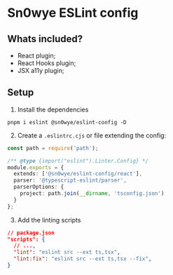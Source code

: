 # Sn0wye ESLint config

## Whats included?

- React plugin;
- React Hooks plugin;
- JSX a11y plugin;

## Setup

1. Install the dependencies

```
pnpm i eslint @sn0wye/eslint-config -D
```

2. Create a `.eslintrc.cjs` or file extending the config:
```ts
const path = require('path');

/** @type {import("eslint").Linter.Config} */
module.exports = {
  extends: ['@sn0wye/eslint-config/react'],
  parser: '@typescript-eslint/parser',
  parserOptions: {
    project: path.join(__dirname, 'tsconfig.json')
  }
};
```

3. Add the linting scripts

```json
// package.json
"scripts": {
  // ...,
  "lint": "eslint src --ext ts,tsx",
  "lint:fix": "eslint src --ext ts,tsx --fix",
}
```
